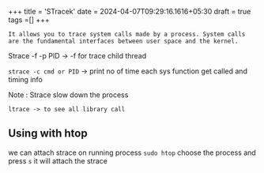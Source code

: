 +++
title = 'STracek'
date = 2024-04-07T09:29:16.1616+05:30
draft = true
tags =[]
+++ 

`It allows you to trace system calls made by a process. System calls are the fundamental interfaces between user space and the kernel.`

Strace -f -p PID -> -f for trace child thread

`strace -c cmd or PID` -> print no of time each sys function get called and timing info

Note : Strace slow down the process

	ltrace -> to see all library call

## Using with htop

we can attach strace on running process `sudo htop` choose the process and press `s` it will attach the strace